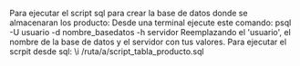 Para ejecutar el script sql para crear la base de datos donde se almacenaran los producto:
Desde una terminal ejecute este comando:
psql -U usuario -d nombre_basedatos -h servidor
Reemplazando el 'usuario', el nombre de la base de datos y el servidor con tus valores.
Para ejecutar el scrpit desde sql:
\i /ruta/a/script_tabla_producto.sql
